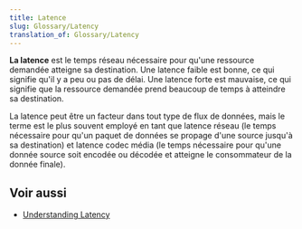 ```yaml
---
title: Latence
slug: Glossary/Latency
translation_of: Glossary/Latency
---
```


**La latence** est le temps réseau nécessaire pour qu'une ressource demandée atteigne sa destination. Une latence faible est bonne, ce qui signifie qu'il y a peu ou pas de délai. Une latence forte est mauvaise, ce qui signifie que la ressource demandée prend beaucoup de temps à atteindre sa destination.

La latence peut être un facteur dans tout type de flux de données, mais le terme est le plus souvent employé en tant que latence réseau (le temps nécessaire pour qu'un paquet de données se propage d'une source jusqu'à sa destination) et latence codec média (le temps nécessaire pour qu'une donnée source soit encodée ou décodée et atteigne le consommateur de la donnée finale).

## Voir aussi

- [Understanding Latency](/fr/docs/Learn/Performance/Understanding_latency)
